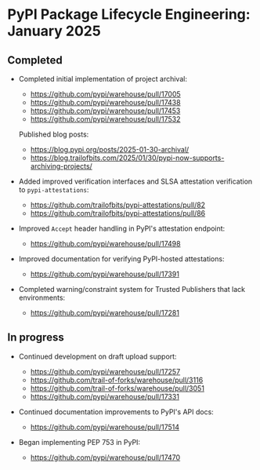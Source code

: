 # PyPI Package Lifecycle Engineering: January 2025

## Completed

* Completed initial implementation of project archival:

    - https://github.com/pypi/warehouse/pull/17005
    - https://github.com/pypi/warehouse/pull/17438
    - https://github.com/pypi/warehouse/pull/17453
    - https://github.com/pypi/warehouse/pull/17532

    Published blog posts:

    - https://blog.pypi.org/posts/2025-01-30-archival/
    - https://blog.trailofbits.com/2025/01/30/pypi-now-supports-archiving-projects/

* Added improved verification interfaces and SLSA attestation verification to `pypi-attestations`:

    - https://github.com/trailofbits/pypi-attestations/pull/82
    - https://github.com/trailofbits/pypi-attestations/pull/86

* Improved `Accept` header handling in PyPI's attestation endpoint:

    - https://github.com/pypi/warehouse/pull/17498

* Improved documentation for verifying PyPI-hosted attestations:

    - https://github.com/pypi/warehouse/pull/17391

* Completed warning/constraint system for Trusted Publishers that lack environments:

    - https://github.com/pypi/warehouse/pull/17281

## In progress

* Continued development on draft upload support:

    - <https://github.com/pypi/warehouse/pull/17257>
    - <https://github.com/trail-of-forks/warehouse/pull/3116>
    - <https://github.com/trail-of-forks/warehouse/pull/3051>
    - <https://github.com/pypi/warehouse/pull/17331>

* Continued documentation improvements to PyPI's API docs:

    - https://github.com/pypi/warehouse/pull/17514

* Began implementing PEP 753 in PyPI:

    - https://github.com/pypi/warehouse/pull/17470

